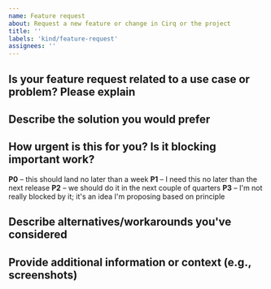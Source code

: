```yaml
---
name: Feature request
about: Request a new feature or change in Cirq or the project
title: ''
labels: 'kind/feature-request'
assignees: ''
---
```

## Is your feature request related to a use case or problem? Please explain


## Describe the solution you would prefer


## How urgent is this for you? Is it blocking important work?

<!-- Please choose one of the following options and remove the others -->
**P0** – this should land no later than a week
**P1** – I need this no later than the next release
**P2** – we should do it in the next couple of quarters
**P3** – I'm not really blocked by it; it's an idea I'm proposing based on principle


<!-- Optional; feel free to remove the next section if it's not relevant. -->
## Describe alternatives/workarounds you've considered


<!-- Optional; feel free to remove the next section if it's not relevant. -->
## Provide additional information or context (e.g., screenshots)
